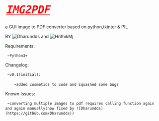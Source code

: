 # ![alt text](https://github.com/HrithikMJ/Image2PDF/blob/main/Logo.png?raw=true)
a GUI image to PDF converter based on python,tkinter & PIL


BY ![Dharundds](https://github.com/Dharundds) and ![HrithikMj](https://github.com/HrithikMJ)

Requirements:
 
     ~Python3+



Changelog:

     ~v0.1(initial):
     
        ~added cosmetics to code and squashed some bugs  




Known Issues: 

     ~converting multiple images to pdf requires calling function again and again manually(now fixed by ![Dharundds](https://github.com/Dharundds))
